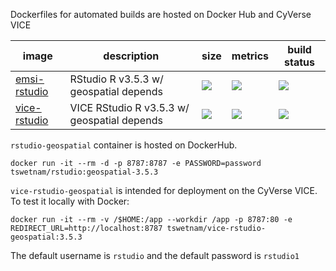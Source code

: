 Dockerfiles for automated builds are hosted on Docker Hub and CyVerse VICE

image            | description                               | size   | metrics | build status 
---------------- | ----------------------------------------- | ------ | ------- | --------------
[emsi-rstudio](https://hub.docker.com/r/tswetnam/emsi/docker) | RStudio R v3.5.3 w/ geospatial depends | [![](https://images.microbadger.com/badges/image/tswetnam/emsi-rstudio.svg)](https://microbadger.com/images/tswetnam/emsi-rstudio) | [![](https://img.shields.io/docker/pulls/tswetnam/emsi-rstudio.svg)](https://hub.docker.com/r/tswetnam/emsi-rstudio)  |  [![](https://img.shields.io/docker/automated/tswetnam/emsi-rstudio.svg)](https://hub.docker.com/r/tswetnam/emsi-rstudio/builds)
[vice-rstudio](https://hub.docker.com/r/tswetnam/vice-rstudio-geospatial/docker) | VICE RStudio R v3.5.3 w/ geospatial depends | [![](https://images.microbadger.com/badges/image/tswetnam/vice-rstudio-geospatial.svg)](https://microbadger.com/images/tswetnam/vice-rstudio-geospatial) | [![](https://img.shields.io/docker/pulls/tswetnam/vice-rstudio-geospatial.svg)](https://hub.docker.com/r/tswetnam/vice-rstudio-geospatial)  |  [![](https://img.shields.io/docker/automated/tswetnam/vice-rstudio-geospatial.svg)](https://hub.docker.com/r/tswetnam/vice-rstudio-geospatial/builds)


`rstudio-geospatial` container is hosted on DockerHub.

```
docker run -it --rm -d -p 8787:8787 -e PASSWORD=password tswetnam/rstudio:geospatial-3.5.3
```

`vice-rstudio-geospatial` is intended for deployment on the CyVerse VICE. To test it locally with Docker:

```
docker run -it --rm -v /$HOME:/app --workdir /app -p 8787:80 -e REDIRECT_URL=http://localhost:8787 tswetnam/vice-rstudio-geospatial:3.5.3
```

The default username is `rstudio` and the default password is `rstudio1`
